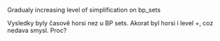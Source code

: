 Gradualy increasing level of simplification on bp_sets

Vysledky byly časově horsi nez u BP sets. Akorat byl horsi i level +, coz nedava smysl. Proc?
